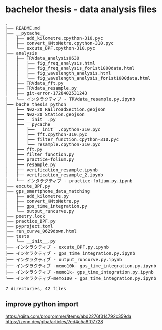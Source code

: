 # bachelor thesis - data analysis files

<pre>
.
├── README.md
├── __pycache__
│   ├── add_kilometre.cpython-310.pyc
│   ├── convert_KMtoMetre.cpython-310.pyc
│   └── excute_BPF.cpython-310.pyc
├── analysis
│   ├── TRVdata_analysis0630
│   │   ├── fig_freq_analysis.html
│   │   ├── fig_freq_analysis_for1st1000data.html
│   │   ├── fig_wavelength_analysis.html
│   │   └── fig_wavelength_analysis_for1st1000data.html
│   ├── TRVdata_fft.py
│   ├── TRVdata_resample.py
│   ├── git-error-1728402531243
│   └── インタラクティブ - TRVdata_resample.py.ipynb
├── bache_thesis_python
│   ├── N02-20_RailroadSection.geojson
│   ├── N02-20_Station.geojson
│   ├── __init__.py
│   ├── __pycache__
│   │   ├── __init__.cpython-310.pyc
│   │   ├── fft.cpython-310.pyc
│   │   ├── filter_function.cpython-310.pyc
│   │   └── resample.cpython-310.pyc
│   ├── fft.py
│   ├── filter_function.py
│   ├── practice-folium.py
│   ├── resample.py
│   ├── verification_resample.ipynb
│   ├── verification_resample_2.ipynb
│   └── インタラクティブ - practice-folium.py.ipynb
├── excute_BPF.py
├── gps_smartphone_data_matching
│   ├── add_kilometre.py
│   ├── convert_KMtoMetre.py
│   ├── gps_time_integration.py
│   └── output_runcurve.py
├── poetry.lock
├── practice_BPF.py
├── pyproject.toml
├── run_curve_0629down.html
├── tests
│   └── __init__.py
├── インタラクティブ - excute_BPF.py.ipynb
├── インタラクティブ - gps_time_integration.py.ipynb
├── インタラクティブ - output_runcurve.py.ipynb
├── インタラクティブ -memo10k- gps_time_integration.py.ipynb
├── インタラクティブ -memo1k- gps_time_integration.py.ipynb
└── インタラクティブ-memo100 - gps_time_integration.py.ipynb

7 directories, 42 files
</pre>

## improve python import
https://qiita.com/progrommer/items/abd2276f314792c359da
https://zenn.dev/giba/articles/7ed4c5a8f07728
